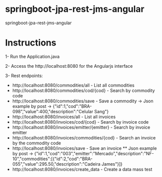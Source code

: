 # springboot-jpa-rest-jms-angular
springboot-jpa-rest-jms-angular

# Instructions 
1- Run the Application.java

2- Access the http://localhost:8080 for the Angularjs interface

3- Rest endpoints:
   * http://localhost:8080/commodities/all - List all commodities
   * http://localhost:8080/commodities/cod/{cod} - Search by commodity code
   * http://localhost:8080/commodities/save - Save a commodity
      -> Json example by post -> {"id":1,"cod":"BRA-098","value":400,"description":"Celular Sang"}
   * http://localhost:8080/invoices/all - List all invoices
   * http://localhost:8080/invoices/cod/{cod} - Search by invoice code
   * http://localhost:8080/invoices/emitter/{emitter} - Search by invoice emitter
   * http://localhost:8080/invoices/commodities/{cod} - Search an invoice by the commodity code
   * http://localhost:8080/invoices/save - Save an invoice
      ** Json example by post -> {"id":1,"cod":"003","emitter":"Mercado","description":"NF-10","commodities":[{"id":2,"cod":"BRA-055","value":295.50,"description":"Cadeira James"}]}
   * http://localhost:8080/invoices/create_data - Create a data mass test
   
